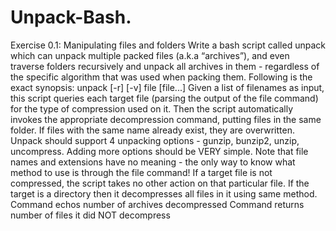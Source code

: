# Unpack-Bash.
Exercise 0.1: Manipulating files and folders
Write a bash script called unpack which can unpack multiple packed files (a.k.a “archives”),
and even traverse folders recursively and unpack all archives in them - regardless of the
specific algorithm that was used when packing them. Following is the exact synopsis:
unpack [-r] [-v] file [file...]
Given a list of filenames as input, this script queries each target file (parsing the output of the
file command) for the type of compression used on it. Then the script automatically invokes
the appropriate decompression command, putting files in the same folder. If files with the
same name already exist, they are overwritten.
Unpack should support 4 unpacking options - gunzip, bunzip2, unzip, uncompress.
Adding more options should be VERY simple.
Note that file names and extensions have no meaning - the only way to know what method
to use is through the file command!
If a target file is not compressed, the script takes no other action on that particular file.
If the target is a directory then it decompresses all files in it using same method.
Command echos number of archives decompressed
Command returns number of files it did NOT decompress
